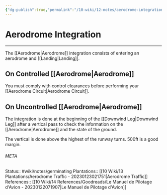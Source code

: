 ```yaml
---
{"dg-publish":true,"permalink":"/10-wiki/12-notes/aerodrome-integration-20230123021122/"}
---
```


# Aerodrome Integration
---
The [[Aerodrome\|Aerodrome]] integration consists of entering an aerodrome and [[Landing\|Landing]].

## On Controlled [[Aerodrome\|Aerodrome]]
You must comply with control clearances before performing your [[Aerodrome Circuit\|Aerodrome Circuit]].


## On Uncontrolled [[Aerodrome\|Aerodrome]]
The integration is done at the beginning of the [[Downwind Leg\|Downwind Leg]] after a vertical pass to check the information on the [[Aerodrome\|Aerodrome]] and the state of the ground.

The vertical is done above the highest of the runway turns. 500ft is a good margin.





###### META
Status:: #wiki/notes/germinating 
Plantations:: [[10 Wiki/13 Plantations/Aerodrome Traffic - 20230123021751\|Aerodrome Traffic]]
References:: [[10 Wiki/14 References/Goodreads/Le Manuel de Pilotage d'Avion - 20230122071907\|Le Manuel de Pilotage d'Avion]]
